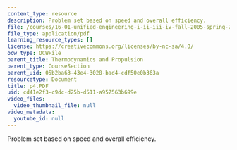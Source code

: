 ```yaml
---
content_type: resource
description: Problem set based on speed and overall efficiency.
file: /courses/16-01-unified-engineering-i-ii-iii-iv-fall-2005-spring-2006/cd41e2f3c9dcd25bd511a957563b699e_p4.PDF
file_type: application/pdf
learning_resource_types: []
license: https://creativecommons.org/licenses/by-nc-sa/4.0/
ocw_type: OCWFile
parent_title: Thermodynamics and Propulsion
parent_type: CourseSection
parent_uid: 05b2ba63-43e4-3028-bad4-cdf50e0b363a
resourcetype: Document
title: p4.PDF
uid: cd41e2f3-c9dc-d25b-d511-a957563b699e
video_files:
  video_thumbnail_file: null
video_metadata:
  youtube_id: null
---
```

Problem set based on speed and overall efficiency.